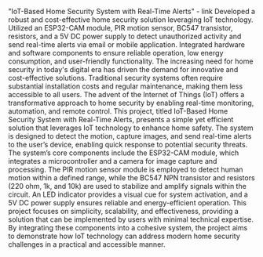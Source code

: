 "IoT-Based Home Security System with Real-Time Alerts"                                                                                                                                   - link
Developed a robust and cost-effective home security solution leveraging IoT technology. Utilized an ESP32-CAM module, PIR motion sensor, BC547 transistor, resistors, and a 5V DC power supply to detect unauthorized activity and send real-time alerts via email or mobile application. Integrated hardware and software components to ensure reliable operation, low energy consumption, and user-friendly functionality.
The increasing need for home security in today's digital era has driven the demand for innovative and cost-effective solutions. Traditional security systems often require substantial installation costs and regular maintenance, making them less accessible to all users. The advent of the Internet of Things (IoT) offers a transformative approach to home security by enabling real-time monitoring, automation, and remote control. This project, titled IoT-Based Home Security System with Real-Time Alerts, presents a simple yet efficient solution that leverages IoT technology to enhance home safety. The system is designed to detect the motion, capture images, and send real-time alerts to the user’s device, enabling quick response to potential security threats. The system’s core components include the ESP32-CAM module, which integrates a microcontroller and a camera for image capture and processing. The PIR motion sensor module is employed to detect human motion within a defined range, while the BC547 NPN transistor and resistors (220 ohm, 1k, and 10k) are used to stabilize and amplify signals within the circuit. An LED indicator provides a visual cue for system activation, and a 5V DC power supply ensures reliable and energy-efficient operation. This project focuses on simplicity, scalability, and effectiveness, providing a solution that can be implemented by users with minimal technical expertise. By integrating these components into a cohesive system, the project aims to demonstrate how IoT technology can address modern home security challenges in a practical and accessible manner.
